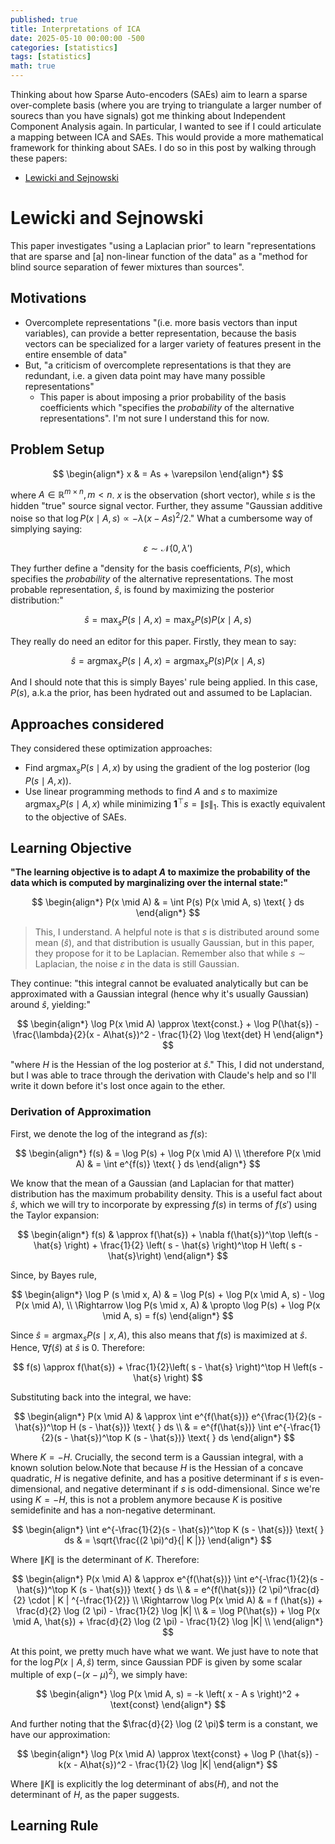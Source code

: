 ```yaml
---
published: true
title: Interpretations of ICA
date: 2025-05-10 00:00:00 -500
categories: [statistics]
tags: [statistics]
math: true
---
```


Thinking about how Sparse Auto-encoders (SAEs) aim to learn a sparse over-complete basis (where you are trying to triangulate a larger number of sourecs than you have signals) got me thinking about Independent Component Analysis again. In particular, I wanted to see if I could articulate a mapping between ICA and SAEs. This would provide a more mathematical framework for thinking about SAEs. I do so in this post by walking through these papers:

- [Lewicki and Sejnowski](https://papers.nips.cc/paper_files/paper/1997/file/489d0396e6826eb0c1e611d82ca8b215-Paper.pdf)

# Lewicki and Sejnowski

This paper investigates "using a Laplacian prior" to learn "representations that are sparse and \[a\] non-linear function of the data" as a "method for blind source separation of fewer mixtures than sources".

## Motivations

- Overcomplete representations "(i.e. more basis vectors than input variables), can provide a better representation, because the basis vectors can be specialized for a larger variety of features present in the entire ensemble of data"
- But, "a criticism of overcomplete representations is that they are redundant, i.e. a given data point may have many possible representations"
  - This paper is about imposing a prior probability of the basis coefficients which "specifies the *probability* of the alternative representations". I'm not sure I understand this for now.

## Problem Setup

$$
\begin{align*}
x & = As + \varepsilon
\end{align*}
$$

where $A \in \mathbb{R}^{m \times n}, m < n$. $x$ is the observation (short vector), while $s$ is the hidden "true" source signal vector. Further, they assume "Gaussian additive noise so that $\log P(x \mid A, s) \propto - \lambda (x - As)^2 / 2$." What a cumbersome way of simplying saying:

$$
\varepsilon \sim \mathcal{N} (0, \lambda ')
$$

They further define a "density for the basis coefficients, $P(s)$, which specifies the *probability* of the alternative representations. The most probable representation, $\hat{s}$, is found by maximizing the posterior distribution:"

$$
\hat{s} = \max_s P(s \mid A, x) = \max_s P(s) P(x \mid A, s)
$$

They really do need an editor for this paper. Firstly, they mean to say:

$$
\hat{s} = \text{argmax}_s P(s \mid A, x) = \text{argmax}_s P(s) P(x \mid A, s)
$$

And I should note that this is simply Bayes' rule being applied. In this case, $P(s)$, a.k.a the prior, has been hydrated out and assumed to be Laplacian.

## Approaches considered

They considered these optimization approaches:
- Find $\text{argmax}_s P(s \mid A, x)$ by using the gradient of the log posterior ($\log P(s \mid A, x)$).
- Use linear programming methods to find $A$ and $s$ to maximize $\text{argmax}_s P(s \mid A, x)$ while minimizing $\mathbf{1}^\top s = \|s\|_1$. This is exactly equivalent to the objective of SAEs.

## Learning Objective

**"The learning objective is to adapt $A$ to maximize the probability of the data which is computed by marginalizing over the internal state:"**

$$
\begin{align*}
P(x \mid A) & = \int P(s) P(x \mid A, s) \text{ } ds
\end{align*}
$$

> This, I understand. A helpful note is that $s$ is distributed around some mean ($\hat{s}$), and that distribution is usually Gaussian, but in this paper, they propose for it to be Laplacian. Remember also that while $s \sim \text{Laplacian}$, the noise $\varepsilon$ in the data is still Gaussian.

They continue: "this integral cannot be evaluated analytically but can be approximated with a Gaussian integral (hence why it's usually Gaussian) around $\hat{s}$, yielding:"

$$
\begin{align*}
\log P(x \mid A) \approx \text{const.} + \log P(\hat{s}) - \frac{\lambda}{2}(x - A\hat{s})^2 - \frac{1}{2} \log \text{det} H
\end{align*}
$$

"where $H$ is the Hessian of the log posterior at $\hat{s}$." This, I did not understand, but I was able to trace through the derivation with Claude's help and so I'll write it down before it's lost once again to the ether.

### Derivation of Approximation

First, we denote the log of the integrand as $f(s)$:

$$
\begin{align*}
f(s) & = \log P(s) + \log P(x \mid A) \\
\therefore P(x \mid A) & = \int e^{f(s)} \text{ } ds
\end{align*}
$$

We know that the mean of a Gaussian (and Laplacian for that matter) distribution has the maximum probability density. This is a useful fact about $\hat{s}$, which we will try to incorporate by expressing $f(s)$ in terms of $f(s')$ using the Taylor expansion:

$$
\begin{align*}
f(s) & \approx f(\hat{s}) + \nabla f(\hat{s})^\top \left(s - \hat{s} \right) + \frac{1}{2} \left( s - \hat{s} \right)^\top H \left( s  - \hat{s}\right)
\end{align*}
$$

Since, by Bayes rule,

$$
\begin{align*}
\log P (s \mid x, A) & = \log P(s) + \log P(x \mid A, s) - \log P(x \mid A), \\
\Rightarrow \log P(s \mid x, A) & \propto \log P(s) + \log P(x \mid A, s) = f(s)
\end{align*}
$$

Since $\hat{s} = \text{argmax}_s P(s \mid x, A)$, this also means that $f(s)$ is maximized at $\hat{s}$. Hence, $\nabla f(\hat{s})$ at $\hat{s}$ is $0$. Therefore:

$$
f(s) \approx f(\hat{s}) + \frac{1}{2}\left( s - \hat{s} \right)^\top H \left(s - \hat{s} \right)
$$

Substituting back into the integral, we have:

$$
\begin{align*}
P(x \mid A) & \approx \int e^{f(\hat{s})} e^{\frac{1}{2}(s - \hat{s})^\top H (s - \hat{s})} \text{ } ds \\
& = e^{f(\hat{s})} \int e^{-\frac{1}{2}(s - \hat{s})^\top K (s - \hat{s})} \text{ } ds
\end{align*}
$$

Where $K = -H$. Crucially, the second term is a Gaussian integral, with a known solution below.Note that because $H$ is the Hessian of a concave quadratic, $H$ is negative definite, and has a positive determinant if $s$ is even-dimensional, and negative determinant if $s$ is odd-dimensional. Since we're using $K = -H$, this is not a problem anymore because $K$ is positive semidefinite and has a non-negative determinant.

$$
\begin{align*}
\int e^{-\frac{1}{2}(s - \hat{s})^\top K (s - \hat{s})} \text{ } ds & = \sqrt{\frac{(2 \pi)^d}{| K |}}
\end{align*}
$$

Where $\|K \|$ is the determinant of $K$. Therefore:

$$
\begin{align*}
P(x \mid A) & \approx e^{f(\hat{s})} \int e^{-\frac{1}{2}(s - \hat{s})^\top K (s - \hat{s})} \text{ } ds \\
& = e^{f(\hat{s})} (2 \pi)^\frac{d}{2} \cdot | K | ^{-\frac{1}{2}} \\
\Rightarrow \log P(x \mid A) & = f (\hat{s}) + \frac{d}{2} \log (2 \pi) - \frac{1}{2} \log |K| \\
& = \log P(\hat{s}) + \log P(x \mid A, \hat{s}) + \frac{d}{2} \log (2 \pi) - \frac{1}{2} \log |K| \\
\end{align*}
$$

At this point, we pretty much have what we want. We just have to note that for the $\log P(x \mid A, \hat{s})$ term, since Gaussian PDF is given by some scalar multiple of $\exp(-(x - \mu)^2)$, we simply have:

$$
\begin{align*}
\log P(x \mid A, s) = -k \left( x - A s \right)^2 + \text{const}
\end{align*}
$$

And further noting that the $\frac{d}{2} \log (2 \pi)$ term is a constant, we have our approximation:

$$
\begin{align*}
\log P(x \mid A) \approx \text{const} + \log P (\hat{s}) - k(x - A\hat{s})^2 - \frac{1}{2} \log |K|
\end{align*}
$$

Where $\|K\|$ is explicitly the log determinant of $\text{abs}(H)$, and not the determinant of $H$, as the paper suggests.

## Learning Rule

